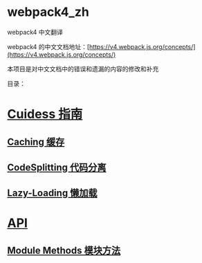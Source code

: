 # webpack4_zh

webpack4 中文翻译

webpack4 的中文文档地址：[https://v4.webpack.js.org/concepts/](https://v4.webpack.js.org/concepts/)

本项目是对中文文档中的错误和遗漏的内容的修改和补充

目录：

# [Cuidess 指南](https://github.com/lazyken/webpack4_zh/tree/main/Guides%E6%8C%87%E5%8D%97)

## [Caching 缓存](https://github.com/lazyken/webpack4_zh/blob/main/Guides%E6%8C%87%E5%8D%97/Caching%E7%BC%93%E5%AD%98.md)

## [CodeSplitting 代码分离](https://github.com/lazyken/webpack4_zh/blob/main/Guides%E6%8C%87%E5%8D%97/CodeSplitting%E4%BB%A3%E7%A0%81%E5%88%86%E7%A6%BB.md)

## [Lazy-Loading 懒加载](https://github.com/lazyken/webpack4_zh/blob/main/Guides%E6%8C%87%E5%8D%97/Lazy-Loading%E6%87%92%E5%8A%A0%E8%BD%BD.md)

# [API](https://github.com/lazyken/webpack4_zh/tree/main/API)

## [Module Methods 模块方法](https://github.com/lazyken/webpack4_zh/blob/main/API/Module%20Methods%E6%A8%A1%E5%9D%97%E6%96%B9%E6%B3%95.md)
